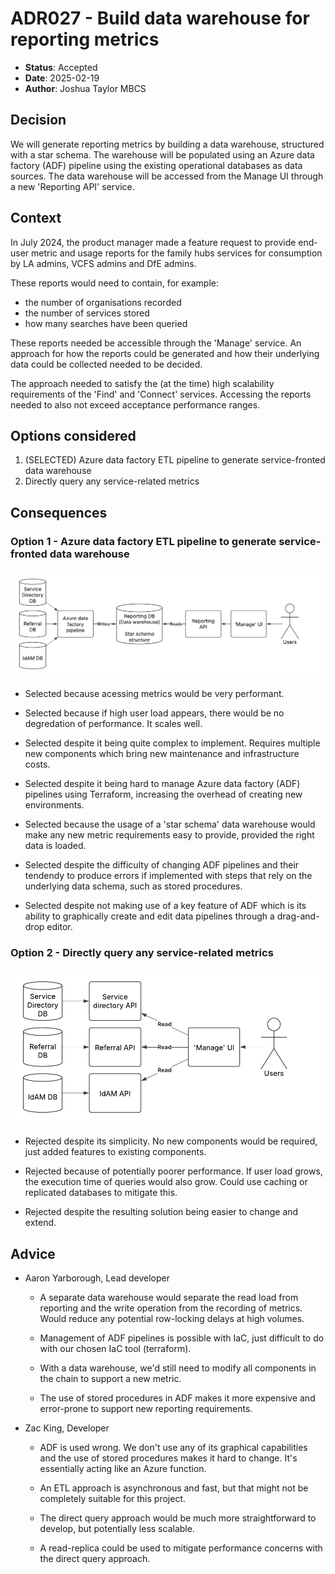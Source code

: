 # ADR027 - Build data warehouse for reporting metrics

<!-- 
Editor's note: This is a retroactive ADR made to reflect a decision that had 
               already been made as of writing. 
-->

- **Status**: Accepted
- **Date**: 2025-02-19
- **Author**: Joshua Taylor MBCS

## Decision

We will generate reporting metrics by building a data warehouse, structured with
a star schema. The warehouse will be populated using an Azure data factory (ADF)
pipeline using the existing operational databases as data sources. The data 
warehouse will be accessed from the Manage UI through a new 'Reporting API' 
service.

## Context

In July 2024, the product manager made a feature request to provide end-user metric
and usage reports for the family hubs services for consumption by LA admins,
VCFS admins and DfE admins.

These reports would need to contain, for example:

- the number of organisations recorded
- the number of services stored
- how many searches have been queried

These reports needed be accessible through the 'Manage' service. An
approach for how the reports could be generated and how their underlying data
could be collected needed to be decided.

The approach needed to satisfy the (at the time) high scalability requirements
of the 'Find' and 'Connect' services. Accessing the reports needed to also not
exceed acceptance performance ranges.

## Options considered

1. (SELECTED) Azure data factory ETL pipeline to generate service-fronted data
   warehouse
2. Directly query any service-related metrics <!-- i.e. No architectural change introduced -->

## Consequences

### Option 1 - Azure data factory ETL pipeline to generate service-fronted data warehouse

![](./img/ADR027-etl-approach.png)

- Selected because acessing metrics would be very performant.

- Selected because if high user load appears, there would be no degredation of
  performance. It scales well.

- Selected despite it being quite complex to implement. Requires multiple new
  components which bring new maintenance and infrastructure costs.

- Selected despite it being hard to manage Azure data factory (ADF) pipelines
  using Terraform, increasing the overhead of creating new environments.

- Selected because the usage of a 'star schema' data warehouse would make any
  new metric requirements easy to provide, provided the right data is loaded.

- Selected despite the difficulty of changing ADF pipelines and their tendendy
  to produce errors if implemented with steps that rely on the underlying data
  schema, such as stored procedures.

- Selected despite not making use of a key feature of ADF which is its ability
  to graphically create and edit data pipelines through a drag-and-drop editor.

### Option 2 - Directly query any service-related metrics

![](./img/ADR027-direct-query.png)

- Rejected despite its simplicity. No new components would be required, just
  added features to existing components.

- Rejected because of potentially poorer performance. If user load grows, the
  execution time of queries would also grow. Could use caching or replicated
  databases to mitigate this.

- Rejected despite the resulting solution being easier to change and extend.

## Advice

- Aaron Yarborough, Lead developer

    - A separate data warehouse would separate the read load from reporting and
      the write operation from the recording of metrics. Would reduce any
      potential row-locking delays at high volumes.

    - Management of ADF pipelines is possible with IaC, just difficult to do
      with our chosen IaC tool (terraform).

    - With a data warehouse, we'd still need to modify all components in the
      chain to support a new metric.

    - The use of stored procedures in ADF makes it more expensive and
      error-prone to support new reporting requirements. 

- Zac King, Developer

    - ADF is used wrong. We don't use any of its graphical capabilities and the
      use of stored procedures makes it hard to change. It's essentially acting
      like an Azure function.

    - An ETL approach is asynchronous and fast, but that might not be completely
      suitable for this project.

    - The direct query approach would be much more straightforward to develop,
      but potentially less scalable.

    - A read-replica could be used to mitigate performance concerns with the
      direct query approach.
